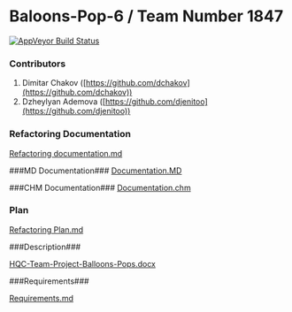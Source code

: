 Baloons-Pop-6 / Team Number 1847
=============================================
 [![AppVeyor Build Status](https://ci.appveyor.com/api/projects/status/jku85e7p6yafriub/branch/master?svg=true)](https://ci.appveyor.com/project/dchakov/hqc-teamwork-baloons-pop-6/branch/master)

### Contributors ###


1. Dimitar Chakov ([https://github.com/dchakov](https://github.com/dchakov))
2. Dzheylyan Ademova ([https://github.com/djenitoo](https://github.com/djenitoo))


### Refactoring Documentation ###

[Refactoring documentation.md](https://github.com/HQC-Teamwork-Baloons-Pop-6/HQC-Teamwork-Baloons-Pop-6/blob/master/Refactoring%20Documentation.md)

###MD Documentation###
[Documentation.MD](https://github.com/HQC-Teamwork-Baloons-Pop-6/HQC-Teamwork-Baloons-Pop-6/blob/master/Documentation/Help/Home.md)

###CHM Documentation###
[Documentation.chm](https://github.com/HQC-Teamwork-Baloons-Pop-6/HQC-Teamwork-Baloons-Pop-6/tree/master/Documentation/Help)

### Plan ###

[Refactoring Plan.md](https://github.com/HQC-Teamwork-Baloons-Pop-6/HQC-Teamwork-Baloons-Pop-6/blob/master/Refactoring%20Plan.md)

###Description###

[HQC-Team-Project-Balloons-Pops.docx](https://github.com/HQC-Teamwork-Baloons-Pop-6/HQC-Teamwork-Baloons-Pop-6/blob/master/HQC-Team-Project-Balloons-Pops.docx)

###Requirements###

[Requirements.md](https://github.com/HQC-Teamwork-Baloons-Pop-6/HQC-Teamwork-Baloons-Pop-6/blob/master/Requirements.md)
